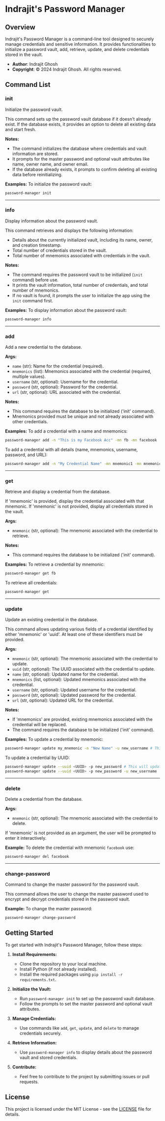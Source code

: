 # Indrajit's Password Manager

## Overview

Indrajit's Password Manager is a command-line tool designed to securely manage credentials and sensitive information. It provides functionalities to initialize a password vault, add, retrieve, update, and delete credentials stored in the vault.

- **Author**: Indrajit Ghosh
- **Copyright**: © 2024 Indrajit Ghosh. All rights reserved.

## Command List

### init

Initialize the password vault.

This command sets up the password vault database if it doesn't already exist. If the database exists,
it provides an option to delete all existing data and start fresh.

**Notes:**
- The command initializes the database where credentials and vault information are stored.
- It prompts for the master password and optional vault attributes like name, owner name, and owner email.
- If the database already exists, it prompts to confirm deleting all existing data before reinitializing.

**Examples:**
To initialize the password vault:
```bash
password-manager init
```
---

### info

Display information about the password vault.

This command retrieves and displays the following information:
- Details about the currently initialized vault, including its name, owner, and creation timestamp.
- Total number of credentials stored in the vault.
- Total number of mnemonics associated with credentials in the vault.

**Notes:**
- The command requires the password vault to be initialized (`init` command) before use.
- It prints the vault information, total number of credentials, and total number of mnemonics.
- If no vault is found, it prompts the user to initialize the app using the `init` command first.

**Examples:**
To display information about the password vault:
```bash
password-manager info
```

---

### add

Add a new credential to the database.

**Args:**
- `name` (str): Name for the credential (required).
- `mnemonics` (list): Mnemonics associated with the credential (required, multiple values).
- `username` (str, optional): Username for the credential.
- `password` (str, optional): Password for the credential.
- `url` (str, optional): URL associated with the credential.

**Notes:**
- This command requires the database to be initialized ('init' command).
- Mnemonics provided must be unique and not already associated with other credentials.

**Examples:**
To add a credential with a name and mnemonics:
```bash
password-manager add -n "This is my Facebook Acc" -mn fb -mn facebook
```

To add a credential with all details (name, mnemonics, username, password, and URL):

```bash
password-manager add -n "My Credential Name" -mn mnemonic1 -mn mnemonic2 -u username -p password -url https://example.com
```

---

### get

Retrieve and display a credential from the database.

If 'mnemonic' is provided, display the credential associated with that mnemonic.
If 'mnemonic' is not provided, display all credentials stored in the vault.

**Args:**
- `mnemonic` (str, optional): The mnemonic associated with the credential to retrieve.

**Notes:**
- This command requires the database to be initialized ('init' command).

**Examples:**
To retrieve a credential by mnemonic:
```bash
password-manager get fb
```
To retrieve all credentials:
```bash
password-manager get
```


---

### update

Update an existing credential in the database.

This command allows updating various fields of a credential identified by either 'mnemonic' or 'uuid'.
At least one of these identifiers must be provided.

**Args:**
- `mnemonic` (str, optional): The mnemonic associated with the credential to update.
- `uuid` (str, optional): The UUID associated with the credential to update.
- `name` (str, optional): Updated name for the credential.
- `mnemonics` (list, optional): Updated mnemonics associated with the credential.
- `username` (str, optional): Updated username for the credential.
- `password` (str, optional): Updated password for the credential.
- `url` (str, optional): Updated URL for the credential.

**Notes:**
- If 'mnemonics' are provided, existing mnemonics associated with the credential will be replaced.
- The command requires the database to be initialized ('init' command).

**Examples:**
To update a credential by mnemonic:
```bash
password-manager update my_mnemonic -n "New Name" -u new_username # This will update only username
```
To update a credential by UUID:
```bash
password-manager update --uuid <UUID> -p new_password # This will update only the password; Use multiple flags such as:
password-manager update --uuid <UUID> -p new_password -u new_username
```

---

### delete

Delete a credential from the database.

**Args:**
- `mnemonic` (str, optional): The mnemonic associated with the credential to delete.

If 'mnemonic' is not provided as an argument, the user will be prompted to enter it interactively.

**Example:**
To delete the credential with mnemonic `facebook` use:
```bash
password-manager del facebook
```

---
### change-password
Command to change the master password for the password vault.

This command allows the user to change the master password used to encrypt and decrypt
credentials stored in the password vault.

**Example:**
To change the master password:
```bash
password-manager change-password
```

## Getting Started

To get started with Indrajit's Password Manager, follow these steps:

1. **Install Requirements:**
   - Clone the repository to your local machine.
   - Install Python (if not already installed).
   - Install the required packages using `pip install -r requirements.txt`.

2. **Initialize the Vault:**
   - Run `password-manager init` to set up the password vault database.
   - Follow the prompts to set the master password and optional vault attributes.

3. **Manage Credentials:**
   - Use commands like `add`, `get`, `update`, and `delete` to manage credentials securely.

4. **Retrieve Information:**
   - Use `password-manager info` to display details about the password vault and stored credentials.

5. **Contribute:**
   - Feel free to contribute to the project by submitting issues or pull requests.

## License

This project is licensed under the MIT License - see the [LICENSE](./LICENSE) file for details.


